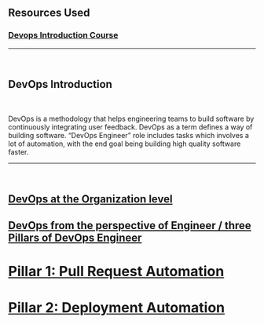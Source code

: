## Resources Used

### [Devops Introduction Course](https://www.youtube.com/watch?v=j5Zsa_eOXeY&list=PLWKjhJtqVAbkzvvpY12KkfiIGso9A_Ixs&index=6)

<hr>
<br>

## DevOps Introduction

<br>

DevOps is a methodology that helps engineering teams to build software by continuously integrating user feedback. DevOps as a term defines a way of building software. “DevOps Engineer” role includes tasks which involves a lot of automation, with the end goal being building high quality software faster.

<hr>
<br>

## [DevOps at the Organization level](./notes/organization-level.md)

## [DevOps from the perspective of Engineer / three Pillars of DevOps Engineer](./notes/engineer-perspective.md)

# [Pillar 1: Pull Request Automation](./notes/pillar-1.md)

# [Pillar 2: Deployment Automation](./notes/pillar-2.md)

<!-- ## Pillar 2: Deployment Automation

<br>
The main purpose of deployment automation is to simplify the deployment strategies to reduce error prone steps. Using proper tools and configuring them to support our business needs, we can make sure that there is zero to very little custom code required for every deployment.

<br>

### What are the tasks that can be automated?

<br>

- Cannary Deployment: Deploying a feature to only a certain set of users as a final test before rolling the feature to all the users.
- Blue/Green deployment: Starting a new version of a service without causing any downtime.
- Roll Back: Rolling back to previous version in case something goes wrong.

This step is particularly important as it is very easy to over complicate deployment. Companies have internal platforms to make complex deployments possible.

<br>

## Pillar 3: Application Performance Management

The main purpose of application performance management is to make sure that the application is performing well in production.

<br>

### What are the tasks that can be automated?

<br>

- Logging: We should log all the details of how a process is happening. This might include data like the source IP, time of the request, time taken to response, etc.
- Metrics: We should keep track of key numbers affecting our application in production. This includes average response time, time taken to process a certain task, finite resources such as Memory usage (RAM), Available Storage etc.
- Monitoring: By analyzing data from logging and metrics, we create health reports. Based on the health reports, we need to find out if the application is down, is performing slower, if all the features are working etc.
- Alerting: If monitoring detects a issue, associated personal should be notified automatically. In case of feature errors or performance issues, tickets are created automatically.

<br>

# Day 3 of 100 Days Of DevOps

## Does Every Product Follow all 3 Pillars of DevOps Engineering?

<br>

Not all products require all 3 pillars of devops engineering. Here is more detailed breakdown for 3 kinds of products.

**A new startup with no users**

The first pillar is needed as it speeds up the development time. They don’t require Pillar 2 and 3. This is because even if the application goes down, there are not much users to be affected. Users are less so we don’t need to worry about region specific deployment or downtime issues.

**Medium Organization which have few Enterprise Customers**

The first pillar is needed as it speeds up the development time. Some parts of Pillar 2 and 3 are also required. Enterprise users cannot afford any downtime with new versions of application (Pillar 2).

You also need to constantly monitor the application to make sure there are no performance issues as you have enterprise users and alert enterprise users if some problem occurs (Pillar 3).

**Large Organizations with millions of users**

These kind of organization have to worry about all 3 pillars of devops engineering.

<hr>
<br>

## Conclusion

<br>

DevOps engineering is absolutely crucial for a organization to ensure delivery of high quality applications. Without having a strong idea of all 3 pillars, your application might face multiple issues resulting in the end user being disappointed.

There is no fixed answer for whether you need 1, 2 or 3 pillars of devops engineering. Mostly, as the product’s size grows, you will feel the need for investing in DevOps Engineering. -->
